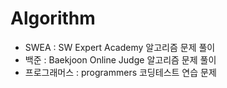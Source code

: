 # Algorithm

- SWEA : SW Expert Academy 알고리즘 문제 풀이
- 백준 : Baekjoon Online Judge 알고리즘 문제 풀이
- 프로그래머스 : programmers 코딩테스트 연습 문제
